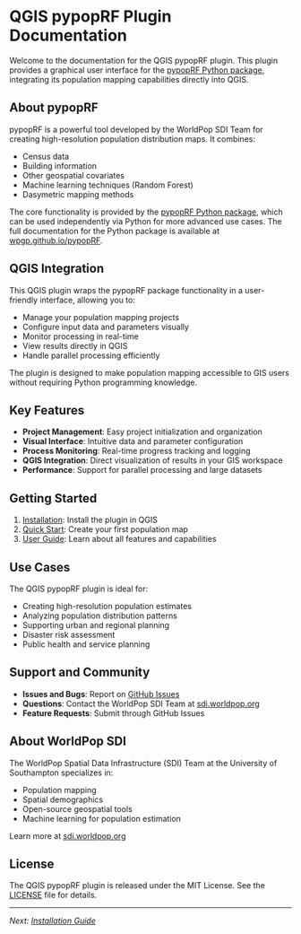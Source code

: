 # QGIS pypopRF Plugin Documentation

Welcome to the documentation for the QGIS pypopRF plugin. This plugin provides a graphical user interface for the [pypopRF Python package](https://github.com/wpgp/pypopRF), integrating its population mapping capabilities directly into QGIS.

## About pypopRF

pypopRF is a powerful tool developed by the WorldPop SDI Team for creating high-resolution population distribution maps. It combines:
- Census data
- Building information
- Other geospatial covariates
- Machine learning techniques (Random Forest)
- Dasymetric mapping methods

The core functionality is provided by the [pypopRF Python package](https://github.com/wpgp/pypopRF), which can be used independently via Python for more advanced use cases. The full documentation for the Python package is available at [wpgp.github.io/pypopRF](https://wpgp.github.io/pypopRF/).

## QGIS Integration

This QGIS plugin wraps the pypopRF package functionality in a user-friendly interface, allowing you to:
- Manage your population mapping projects
- Configure input data and parameters visually
- Monitor processing in real-time
- View results directly in QGIS
- Handle parallel processing efficiently

The plugin is designed to make population mapping accessible to GIS users without requiring Python programming knowledge.

## Key Features

- **Project Management**: Easy project initialization and organization
- **Visual Interface**: Intuitive data and parameter configuration
- **Process Monitoring**: Real-time progress tracking and logging
- **QGIS Integration**: Direct visualization of results in your GIS workspace
- **Performance**: Support for parallel processing and large datasets

## Getting Started

1. [Installation](getting-started/installation.md): Install the plugin in QGIS
2. [Quick Start](getting-started/quickstart.md): Create your first population map
3. [User Guide](user-guide/interface.md): Learn about all features and capabilities

## Use Cases

The QGIS pypopRF plugin is ideal for:
- Creating high-resolution population estimates
- Analyzing population distribution patterns
- Supporting urban and regional planning
- Disaster risk assessment
- Public health and service planning

## Support and Community

- **Issues and Bugs**: Report on [GitHub Issues](https://github.com/wpgp/QGIS-pypopRF/issues)
- **Questions**: Contact the WorldPop SDI Team at [sdi.worldpop.org](https://sdi.worldpop.org)
- **Feature Requests**: Submit through GitHub Issues


## About WorldPop SDI

The WorldPop Spatial Data Infrastructure (SDI) Team at the University of Southampton specializes in:
- Population mapping
- Spatial demographics
- Open-source geospatial tools
- Machine learning for population estimation

Learn more at [sdi.worldpop.org](https://sdi.worldpop.org)

## License

The QGIS pypopRF plugin is released under the MIT License. See the [LICENSE](https://github.com/wpgp/QGIS-pypopRF/blob/main/LICENSE) file for details.

---

*Next: [Installation Guide](getting-started/installation.md)*
